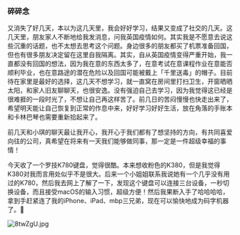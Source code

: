 ### 碎碎念

又消失了好几天，本以为这几天里，我会好好学习，结果又变成了社交的几天。这几天里，朋友家人不断地给我发消息，问我英国疫情如何。其实我是不愿意去说这些沉重的话题，也不太想去思考这个问题。身边很多的朋友都买了机票准备回国，但也有很多朋友决定留在这里自我隔离。其实，自从英国疫情变得严重开始，我一直都没有回国的想法，因为我在意的东西太多了，在意考试在意课程作业在意能否顺利毕业，也在意路途的潜在危险以及回国可能被戴上「千里送毒」的帽子。目前待在家里是最好的选择，这几天不想学习，就一直窝在房间里打扫卫生，开窗晒晒太阳，和家人旧友聊聊天，也很安逸。没有强迫自己去学习，因为我觉得这已经是很难捱的一段时光了，不想让自己再这样苦了。前几日的苦闷慢慢也快走出来了，希望明天能让自己恢复到正常的作息中来，好好学习好好生活，放在角落的手账本和卡林巴琴也需要重新拾起来了。

前几天和小琪的聊天最让我开心，我开心于我们都有了想坚持的方向，有共同喜爱向往的公司，真希望在将来有一天我们能够做同事，那一定是一件超级幸福的事情！

今天收了一个罗技K780键盘，觉得很酷。本来想收粉色的K380，但是我觉得K380对我而言用处似乎不是很大。后来一个小姐姐联系我说她有一个几乎没有用过的K780，然后我去网上了解了一下，发现这个键盘可以连接三台设备，一秒切换设备，而且接受macOS的输入习惯，超级方便！然后我果断入手了哈哈哈哈，拿到手赶紧连了我的iPhone、iPad、mbp三兄弟，现在可以愉快地成为码字机器了。🤪

![8twZgU.jpg](https://s1.ax1x.com/2020/03/17/8twZgU.jpg)

